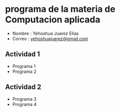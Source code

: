 # programa de la materia de Computacion aplicada

- Nombre : Yehoshua Juarez Elias
- Correo : yehoshuajuarez@gmail.com

## Actividad 1
- Programa 1
- Programa 2

## Actividad 2
- Programa 3
- Programa 4